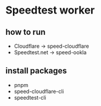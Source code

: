 # Speedtest worker

## how to run
- Cloudflare -> speed-cloudflare
- Speedtest.net -> speed-ookla

## install packages
- pnpm
- speed-cloudflare-cli
- speedtest-cli

